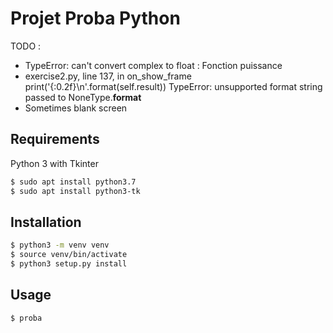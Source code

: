 # Projet Proba Python

TODO : 
- TypeError: can't convert complex to float : Fonction puissance
- exercise2.py, line 137, in on_show_frame
    print('{:0.2f}\n'.format(self.result))
TypeError: unsupported format string passed to NoneType.__format__
- Sometimes blank screen

## Requirements

Python 3 with Tkinter

```bash
$ sudo apt install python3.7
$ sudo apt install python3-tk
```

## Installation

```bash
$ python3 -m venv venv
$ source venv/bin/activate
$ python3 setup.py install
```

## Usage

```bash
$ proba
```
